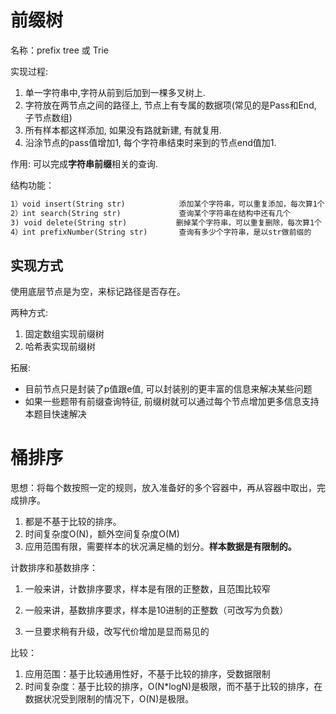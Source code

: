 # 前缀树

名称：prefix tree 或 Trie

实现过程:

1. 单一字符串中,字符从前到后加到一棵多叉树上.
2. 字符放在两节点之间的路径上, 节点上有专属的数据项(常见的是Pass和End, 子节点数组)
3. 所有样本都这样添加, 如果没有路就新建, 有就复用.
4. 沿涂节点的pass值增加1, 每个字符串结束时来到的节点end值加1.

作用: 可以完成**字符串前缀**相关的查询.

结构功能：

```html
1）void insert(String str)            添加某个字符串，可以重复添加，每次算1个
2）int search(String str)             查询某个字符串在结构中还有几个
3) void delete(String str)           删掉某个字符串，可以重复删除，每次算1个
4）int prefixNumber(String str)       查询有多少个字符串，是以str做前缀的
```

## 实现方式

使用底层节点是为空，来标记路径是否存在。

两种方式:

1. 固定数组实现前缀树
2. 哈希表实现前缀树


拓展:

- 目前节点只是封装了p值跟e值, 可以封装别的更丰富的信息来解决某些问题
- 如果一些题带有前缀查询特征, 前缀树就可以通过每个节点增加更多信息支持本题目快速解决

# 桶排序

思想：将每个数按照一定的规则，放入准备好的多个容器中，再从容器中取出，完成排序。

1. 都是不基于比较的排序。
2. 时间复杂度O(N)，额外空间复杂度O(M)
3. 应用范围有限，需要样本的状况满足桶的划分。**样本数据是有限制的。**

计数排序和基数排序：

1. 一般来讲，计数排序要求，样本是有限的正整数，且范围比较窄

2. 一般来讲，基数排序要求，样本是10进制的正整数（可改写为负数）
3. 一旦要求稍有升级，改写代价增加是显而易见的

比较：

1. 应用范围：基于比较通用性好，不基于比较的排序，受数据限制
2. 时间复杂度：基于比较的排序，O(N*logN)是极限，而不基于比较的排序，在数据状况受到限制的情况下，O(N)是极限。

